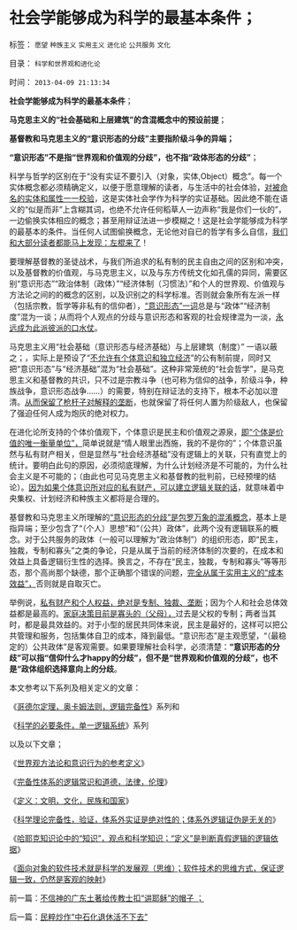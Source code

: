 # 社会学能够成为科学的最基本条件；

标签： `愿望` `种族主义` `实用主义` `进化论` `公共服务` `文化` 

目录： `科学和世界观和进化论`

时间： `2013-04-09 21:13:34`

**社会学能够成为科学的最基本条件**；

**马克思主义的“社会基础和上层建筑”的含混概念中的预设前提**；

**基督教和马克思主义的“意识形态的分歧”主要指阶级斗争的异端；**

**“意识形态”不是指“世界观和价值观的分歧”，也不指“政体形态的分歧”**；

科学与哲学的区别在于“没有实证不要引入（对象，实体,Object）概念”。每一个实体概念都必须精确定义，以便于愿意理解的读者，与生活中的社会体验，[对被命名的实体和属性一一校验](../../../2012/3/14/系统论,进化论和信息系统.md)，这是实体社会学作为科学的实证基础。因此绝不能在语义的“似是而非”上含糊其词，也绝不允许任何稻草人一边声称“我是你们一伙的”，一边偷换实体相应的概念；甚至用辩证法进一步模糊之！这是社会学能够成为科学的最基本的条件。当任何人试图偷换概念，无论他对自已的哲学有多么自信，[我们和大部分读者都能马上发现：左棍来了](../../../2012/3/14/面向对象的“科学发展观”.md)！

要理解基督教的圣徒战术，与我们所追求的私有制的民主自由之间的区别和冲突，以及基督教的价值观，与马克思主义，以及与东方传统文化如孔儒的异同，需要区别“意识形态”“政治体制（政体）”“经济体制（习惯法）”和个人的世界观、价值观与方法论之间的的概念的区别，以及识别之的科学标准。否则就会象所有左派一样（包括宗教，哲学等非私有的信仰者），[“意识形态”一词](../../../2010/5/20/什么是意识形态（定义）.md)总是与“政体”“经济制度”混为一谈；从而将个人观点的分歧与意识形态和客观的社会规律混为一淡，[永远成为此派彼派的口水仗](../../../2010/10/15/苏联公开化时期的口水仗；意识形态无法识别科学理论.md)。

马克思主义用“社会基础（意识形态与经济基础）与上层建筑（制度）” 一语以蔽之；，实际上是预设了“[不允许有个体意识和独立经济](../../../2010/10/21/意识形态的“假设场景”和邪教.md)”的公有制前提，同时又把“意识形态”与“经济基础”混为“社会基础”。这种非常笼统的“社会哲学”，是马克思主义和基督教的共识，只不过是宗教斗争（也可称为信仰的战争，阶级斗争，种族战争，意识形态战争……）的需要，特别在辩证法的支持下，根本不必加以澄清。[从而保留了枪杆子对解释的垄断](../../../2013/1/6/革命的林语堂动物.md)，也就保留了将任何人置为阶级敌人，也保留了强迫任何人成为炮灰的绝对权力。

在进化论所支持的个体价值观下，个体意识是民主和价值观之源泉，[即“个体是价值的唯一衡量单位”，](../../../2010/1/21/人权是价值判断的原子单位.md)简单说就是“情人眼里出西施，我的不是你的”；个体意识虽然与私有财产相关，但是显然与“社会经济基础”没有逻辑上的关联，只有直觉上的统计。要明白此句的原因，必须彻底理解，为什么计划经济是不可能的，为什么社会主义是不可能的；（由此也可见马克思主义和基督教的批判前，已经预埋的结论）。[因为如果个体意识所对应的私有财产，可以建立逻辑关联的话](../../../2009/12/21/“自我评分测不准”，计划经济的死穴.md)，就意味着中央集权、计划经济和种族主义都将是合理的。

基督教和马克思主义所理解的[“意识形态的分歧”是包罗万象的混淆概念](../../../2010/10/13/在左右意识形态中难以自拨的进步分子.md)，基本上是指异端；至少包含了“（个人）思想”和“（公共）政体”，此两个没有逻辑联系的概念。对于公共服务的政体（一般可以理解为“政治体制”）的组织形态，即“民主，独裁，专制和寡头”之类的争论，只是从属于当前的经济体制的次要的，在成本和效益上具备逻辑衍生性的选择。换言之，不存在“民主，独裁，专制和寡头”等等形态，那个高尚那个缺德，那个正确那个错误的问题，[完全从属于实用主义的“成本效益”，](../../../2010/11/2/社会进化论是实用科学.md)否则就是自取灭亡。

举例说，[私有财产和个人权益，绝对是专制、独裁、垄断](../../../2012/3/3/民主不是道德信仰，成本限制是客观规律.md)；因为个人和社会总体效益都是最高的。[家庭决策目前是寡头的（父母），](../../../2012/11/25/家庭是研究社会合作的原子单位；.md)过去是父权的专制；两者当其时，都是最具效益的。对于小型的居民共同体来说，民主是最好的，这样可以把公共管理和服务，包括集体自卫的成本，降到最低。“意识形态”是主观愿望，“（最稳定的）公共政体”是客观需要。如果要理解社会科学，必须清楚：**“意识形态的分歧”可以指“信仰什么才happy的分歧”，但不是“世界观和价值观的分歧”，也不是“政体组织选择意向上的分歧**。

本文参考以下系列及相关定义的文章：

《[哥德尔定理，奥卡姆法则，逻辑完备性](../../../2011/5/3/只有人类才具备逻辑能力.md)》系列和

《[科学的必要条件，单一逻辑系统](../../../2011/5/28/科学必要条件，单一逻辑规则.md)》系列

以及以下文章；

《[世界观方法论和意识行为的参考定义](../../../2010/2/11/世界观方法论和意识行为的参考定义.md)》

《[完备性体系的逻辑常识和道德，法律，伦理](../../../2010/2/21/完备性体系的逻辑常识和道德，法律，伦理.md)》

《[定义：文明，文化，民族和国家](../../../2010/2/11/定义：文明，文化，民族和国家.md)》

《[科学理论完备性，验证，体系外实证是绝对性的；体系外逻辑证伪是无关的](../../../2010/7/12/中医是玄学；双盲统计是医疗保险的依据.md)》

《[哈耶克知识论中的“知识”，观点和科学知识；“定义”是判断真假逻辑的逻辑依据](../../../2013/1/26/哈耶克知识论中的“知识”，观点和科学知识及其他定义.md)》

《[面向对象的软件技术就是科学的发展观（思维）；软件技术的思维方式，保证逻辑一致，仍然是客观的映射](../../../2012/3/14/面向对象的“科学发展观”.md)》



前一篇：[不信神的广东土著给传教士扣“讲耶稣”的帽子&nbsp;；](../../../2013/4/9/不信神的广东土著给传教士扣“讲耶稣”的帽子；.md)

后一篇：[民粹炒作“中石化退休活不下去”](../../../2013/4/9/民粹炒作“中石化退休活不下去”.md)